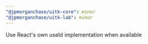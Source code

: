 ```yaml
---
"@jpmorganchase/uitk-core": minor
"@jpmorganchase/uitk-lab": minor
---
```


Use React's own useId implementation when available
